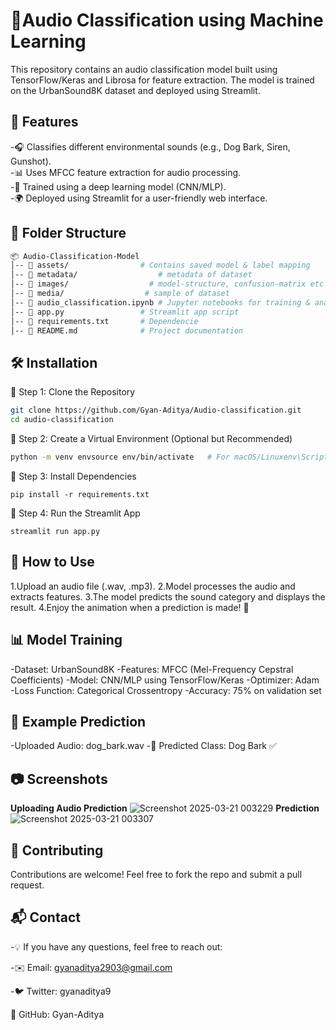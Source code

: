 # 🎵Audio Classification using Machine Learning
This repository contains an audio classification model built using TensorFlow/Keras and Librosa for feature extraction. The model is trained on the UrbanSound8K dataset and deployed using Streamlit.

## 📌 Features
-🎧 Classifies different environmental sounds (e.g., Dog Bark, Siren, Gunshot).<br>
-📊 Uses MFCC feature extraction for audio processing.<br>
-🧠 Trained using a deep learning model (CNN/MLP).<br>
-🌍 Deployed using Streamlit for a user-friendly web interface.<br>

## 📂 Folder Structure
```bash
📦 Audio-Classification-Model
│-- 📁 assets/                # Contains saved model & label mapping
│-- 📁 metadata/                  # metadata of dataset
│-- 📁 images/                  # model-structure, confusion-matrix etc.
│-- 📁 media/                  # sample of dataset
│-- 📜 audio_classification.ipynb # Jupyter notebooks for training & analysis
│-- 📜 app.py                 # Streamlit app script
│-- 📜 requirements.txt       # Dependencie
│-- 📜 README.md              # Project documentation
```

## 🛠 Installation
🔹 Step 1: Clone the Repository<br>
```bash
git clone https://github.com/Gyan-Aditya/Audio-classification.git
cd audio-classification
```
🔹 Step 2: Create a Virtual Environment (Optional but Recommended)
```bash
python -m venv envsource env/bin/activate   # For macOS/Linuxenv\Scripts\activate      # For Windows
```
🔹 Step 3: Install Dependencies
```
pip install -r requirements.txt
```
🔹 Step 4: Run the Streamlit App
```
streamlit run app.py
```

## 🎤 How to Use
1.Upload an audio file (.wav, .mp3).
2.Model processes the audio and extracts features.
3.The model predicts the sound category and displays the result.
4.Enjoy the animation when a prediction is made! 🎉

## 📊 Model Training
-Dataset: UrbanSound8K
-Features: MFCC (Mel-Frequency Cepstral Coefficients)
-Model: CNN/MLP using TensorFlow/Keras
-Optimizer: Adam
-Loss Function: Categorical Crossentropy
-Accuracy: 75% on validation set


## 📌 Example Prediction
-Uploaded Audio: dog_bark.wav
-🎤 Predicted Class: Dog Bark ✅


## 📷 Screenshots
**Uploading Audio	Prediction**
![Screenshot 2025-03-21 003229](https://github.com/user-attachments/assets/c0198a25-0277-4050-8cc9-501a524ddad0)
**Prediction**
![Screenshot 2025-03-21 003307](https://github.com/user-attachments/assets/c4376be2-81c7-48b2-a214-8bd8945d1578)



## 🤝 Contributing
Contributions are welcome! Feel free to fork the repo and submit a pull request.

## 📬 Contact
-💡 If you have any questions, feel free to reach out:

-✉️ Email: gyanaditya2903@gmail.com

-🐦 Twitter: gyanaditya9

🔗 GitHub: Gyan-Aditya

